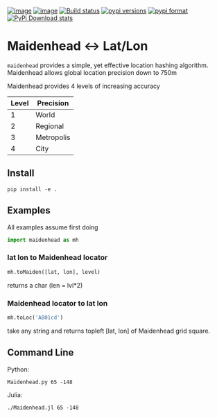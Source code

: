 [![image](https://travis-ci.org/scivision/maidenhead.svg?branch=master)](https://travis-ci.org/scivision/maidenhead)
[![image](https://coveralls.io/repos/github/scivision/maidenhead/badge.svg?branch=master)](https://coveralls.io/github/scivision/maidenhead?branch=master)
[![Build status](https://ci.appveyor.com/api/projects/status/4b44p65o33088top?svg=true)](https://ci.appveyor.com/project/scivision/maidenhead)
[![pypi versions](https://img.shields.io/pypi/pyversions/maidenhead.svg)](https://pypi.python.org/pypi/maidenhead)
[![pypi format](https://img.shields.io/pypi/format/maidenhead.svg)](https://pypi.python.org/pypi/maidenhead)
[![PyPi Download stats](http://pepy.tech/badge/maidenhead)](http://pepy.tech/project/maidenhead)

# Maidenhead &lt;-&gt; Lat/Lon

`maidenhead` provides a simple, yet effective location hashing
algorithm. Maidenhead allows global location precision down to 750m

Maidenhead provides 4 levels of increasing accuracy

  Level |  Precision
--------|------------
  1     |  World
  2     |  Regional
  3     |  Metropolis
  4     |  City

## Install

    pip install -e .

## Examples
All examples assume first doing
```python
import maidenhead as mh
```
   
### lat lon to Maidenhead locator
```python
mh.toMaiden([lat, lon], level) 
```
returns a char (len = lvl*2)

### Maidenhead locator to lat lon
```python
mh.toLoc('AB01cd') 
```
take any string and returns topleft [lat, lon] of Maidenhead grid square.

## Command Line

Python:

    Maidenhead.py 65 -148

Julia:

    ./Maidenhead.jl 65 -148
